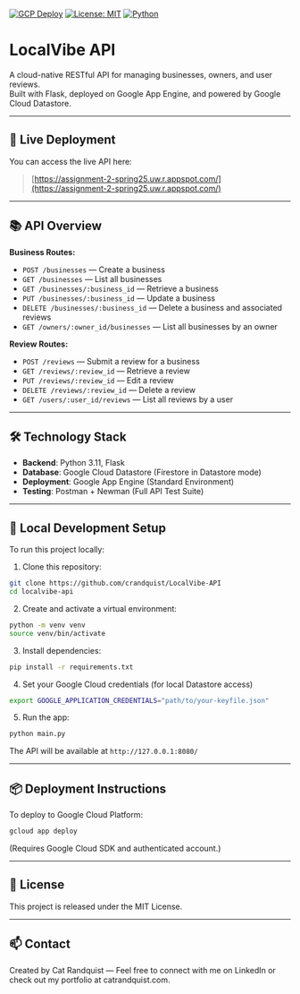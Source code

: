 [![GCP Deploy](https://img.shields.io/badge/Deployed-Google%20Cloud-blue)](https://assignment-2-spring25.uc.r.appspot.com)
[![License: MIT](https://img.shields.io/badge/License-MIT-yellow.svg)](https://opensource.org/licenses/MIT)
[![Python](https://img.shields.io/badge/Built%20with-Python-blue)](https://www.python.org/)

# LocalVibe API

A cloud-native RESTful API for managing businesses, owners, and user reviews.  
Built with Flask, deployed on Google App Engine, and powered by Google Cloud Datastore.

---

## 🚀 Live Deployment

You can access the live API here:

> [https://assignment-2-spring25.uw.r.appspot.com/](https://assignment-2-spring25.uw.r.appspot.com/)

---

## 📚 API Overview

**Business Routes:**

- `POST /businesses` — Create a business
- `GET /businesses` — List all businesses
- `GET /businesses/:business_id` — Retrieve a business
- `PUT /businesses/:business_id` — Update a business
- `DELETE /businesses/:business_id` — Delete a business and associated reviews
- `GET /owners/:owner_id/businesses` — List all businesses by an owner

**Review Routes:**

- `POST /reviews` — Submit a review for a business
- `GET /reviews/:review_id` — Retrieve a review
- `PUT /reviews/:review_id` — Edit a review
- `DELETE /reviews/:review_id` — Delete a review
- `GET /users/:user_id/reviews` — List all reviews by a user

---

## 🛠️ Technology Stack

- **Backend**: Python 3.11, Flask
- **Database**: Google Cloud Datastore (Firestore in Datastore mode)
- **Deployment**: Google App Engine (Standard Environment)
- **Testing**: Postman + Newman (Full API Test Suite)

---

## 🧪 Local Development Setup

To run this project locally:

1. Clone this repository:

```bash
git clone https://github.com/crandquist/LocalVibe-API
cd localvibe-api
```

2. Create and activate a virtual environment:

```bash
python -m venv venv
source venv/bin/activate
```

3. Install dependencies:

```bash
pip install -r requirements.txt
```

4. Set your Google Cloud credentials (for local Datastore access)

```bash
export GOOGLE_APPLICATION_CREDENTIALS="path/to/your-keyfile.json"
```

5. Run the app:

```bash
python main.py
```

The API will be available at `http://127.0.0.1:8080/`

---

## 📦 Deployment Instructions

To deploy to Google Cloud Platform:

```bash
gcloud app deploy
```

(Requires Google Cloud SDK and authenticated account.)

---

## 📜 License

This project is released under the MIT License.

---

## 📫 Contact

Created by Cat Randquist —
Feel free to connect with me on LinkedIn or check out my portfolio at catrandquist.com.
